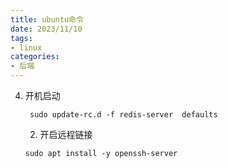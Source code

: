 ```yaml
---
title: ubuntu命令
date: 2023/11/10
tags:
- linux 
categories:
- 后端
---
```

4. 开机启动

   ```shell
    sudo update-rc.d -f redis-server  defaults
   ```

   2. 开启远程链接
   
   ```
   sudo apt install -y openssh-server
   ```
   
   